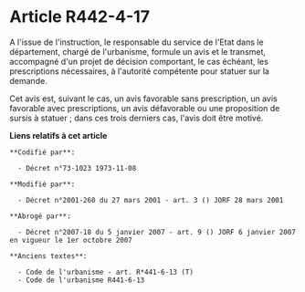 # Article R442-4-17

A l'issue de l'instruction, le responsable du service de l'Etat dans le département, chargé de l'urbanisme, formule un avis
et le transmet, accompagné d'un projet de décision comportant, le cas échéant, les prescriptions nécessaires, à l'autorité
compétente pour statuer sur la demande.

Cet avis est, suivant le cas, un avis favorable sans prescription, un avis favorable avec prescriptions, un avis défavorable
ou une proposition de sursis à statuer ; dans ces trois derniers cas, l'avis doit être motivé.

**Liens relatifs à cet article**

	**Codifié par**:

	  - Décret n°73-1023 1973-11-08

	**Modifié par**:

	  - Décret n°2001-260 du 27 mars 2001 - art. 3 () JORF 28 mars 2001

	**Abrogé par**:

	  - Décret n°2007-18 du 5 janvier 2007 - art. 9 () JORF 6 janvier 2007 en vigueur le 1er octobre 2007

	**Anciens textes**:

	  - Code de l'urbanisme - art. R*441-6-13 (T)
	  - Code de l'urbanisme R441-6-13
